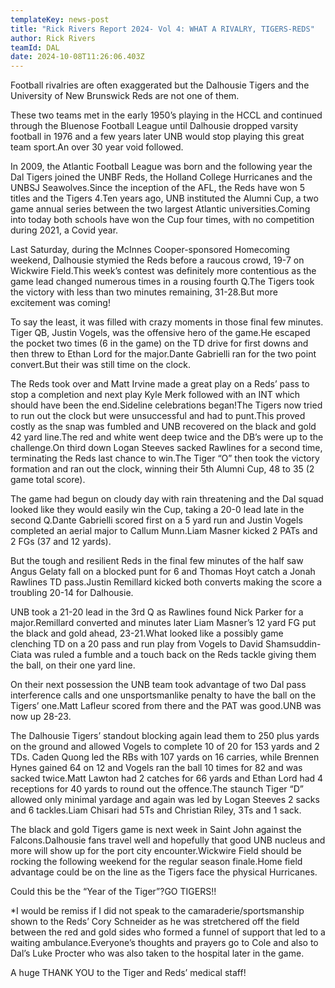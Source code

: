 ```yaml
---
templateKey: news-post
title: "Rick Rivers Report 2024- Vol 4: WHAT A RIVALRY, TIGERS-REDS"
author: Rick Rivers
teamId: DAL
date: 2024-10-08T11:26:06.403Z
---
```

Football rivalries are often exaggerated but the Dalhousie Tigers and the University of New Brunswick Reds are not one of them.

These two teams met in the early 1950’s playing in the HCCL and continued through the Bluenose Football League until Dalhousie dropped varsity football in 1976 and a few years later UNB would stop playing this great team sport.An over 30 year void followed.

In 2009, the Atlantic Football League was born and the following year the Dal Tigers joined the UNBF Reds, the Holland College Hurricanes and the UNBSJ Seawolves.Since the inception of the AFL, the Reds have won 5 titles and the Tigers 4.Ten years ago, UNB instituted the Alumni Cup, a two game annual series between the two largest Atlantic universities.Coming into today both schools have won the Cup four times, with no competition during 2021, a Covid year.

Last Saturday, during the McInnes Cooper-sponsored Homecoming weekend, Dalhousie stymied the Reds before a raucous crowd, 19-7 on Wickwire Field.This week’s contest was definitely more contentious as the game lead changed numerous times in a rousing fourth Q.The Tigers took the victory with less than two minutes remaining, 31-28.But more excitement was coming!

To say the least, it was filled with crazy moments in those final few minutes. Tiger QB, Justin Vogels, was the offensive hero of the game.He escaped the pocket two times (6 in the game) on the TD drive for first downs and then threw to Ethan Lord for the major.Dante Gabrielli ran for the two point convert.But their was still time on the clock.

The Reds took over and Matt Irvine made a great play on a Reds’ pass to stop a completion and next play Kyle Merk followed with an INT which should have been the end.Sideline celebrations began!The Tigers now tried to run out the clock but were unsuccessful and had to punt.This proved costly as the snap was fumbled and UNB recovered on the black and gold 42 yard line.The red and white went deep twice and the DB’s were up to the challenge.On third down Logan Steeves sacked Rawlines for a second time, terminating the Reds last chance to win.The Tiger “O” then took the victory formation and ran out the clock, winning their 5th Alumni Cup, 48 to 35 (2 game total score).

The game had begun on cloudy day with rain threatening and the Dal squad looked like they would easily win the Cup, taking a 20-0 lead late in the second Q.Dante Gabrielli scored first on a 5 yard run and Justin Vogels completed an aerial major to Callum Munn.Liam Masner kicked 2 PATs and 2 FGs (37 and 12 yards).

But the tough and resilient Reds in the final few minutes of the half saw Angus Gelaty fall on a blocked punt for 6 and Thomas Hoyt catch a Jonah Rawlines TD pass.Justin Remillard kicked both converts making the score a troubling 20-14 for Dalhousie.

UNB took a 21-20 lead in the 3rd Q as Rawlines found Nick Parker for a major.Remillard converted and minutes later Liam Masner’s 12 yard FG put the black and gold ahead, 23-21.What looked like a possibly game clenching TD on a 20 pass and run play from Vogels to David Shamsuddin-Ciata was ruled a fumble and a touch back on the Reds tackle giving them the ball, on their one yard line.

On their next possession the UNB team took advantage of two Dal pass interference calls and one unsportsmanlike penalty to have the ball on the Tigers’ one.Matt Lafleur scored from there and the PAT was good.UNB was now up 28-23.

The Dalhousie Tigers’ standout blocking again lead them to 250 plus yards on the ground and allowed Vogels to complete 10 of 20 for 153 yards and 2 TDs. Caden Quong led the RBs with 107 yards on 16 carries, while Brennen Hynes gained 64 on 12 and Vogels ran the ball 10 times for 82 and was sacked twice.Matt Lawton had 2 catches for 66 yards and Ethan Lord had 4 receptions for 40 yards to round out the offence.The staunch Tiger “D” allowed only minimal yardage and again was led by Logan Steeves 2 sacks and 6 tackles.Liam Chisari had 5Ts and Christian Riley, 3Ts and 1 sack.

The black and gold Tigers game is next week in Saint John against the Falcons.Dalhousie fans travel well and hopefully that good UNB nucleus and more will show up for the port city encounter.Wickwire Field should be rocking the following weekend for the regular season finale.Home field advantage could be on the line as the Tigers face the physical Hurricanes.

Could this be the “Year of the Tiger”?GO TIGERS!!

\*I would be remiss if I did not speak to the camaraderie/sportsmanship shown to the Reds’ Cory Schneider as he was stretchered off the field between the red and gold sides who formed a funnel of support that led to a waiting ambulance.Everyone’s thoughts and prayers go to Cole and also to Dal’s Luke Procter who was also taken to the hospital later in the game.

A huge THANK YOU to the Tiger and Reds’ medical staff!